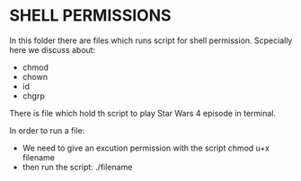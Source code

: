 # SHELL PERMISSIONS

In this folder there are files which runs script for shell permission. Scpecially here we discuss about:
 - chmod
 - chown
 - id
 - chgrp

There is file which hold th script to play Star Wars 4 episode in terminal.

In order to run a file:
- We need to give an excution permission with the script chmod u+x filename
- then run the script: ./filename

